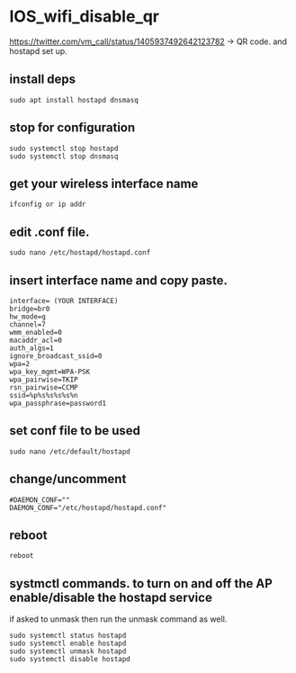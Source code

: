 # IOS_wifi_disable_qr
https://twitter.com/vm_call/status/1405937492642123782 -> QR code. and hostapd set up. 


## install deps

`sudo apt install hostapd dnsmasq`

## stop for configuration

```
sudo systemctl stop hostapd
sudo systemctl stop dnsmasq
```

## get your wireless interface name

`ifconfig or ip addr`

## edit .conf file.

`sudo nano /etc/hostapd/hostapd.conf`

## insert interface name and copy paste.

```
interface= (YOUR INTERFACE)
bridge=br0
hw_mode=g
channel=7
wmm_enabled=0
macaddr_acl=0
auth_algs=1
ignore_broadcast_ssid=0
wpa=2
wpa_key_mgmt=WPA-PSK
wpa_pairwise=TKIP
rsn_pairwise=CCMP
ssid=%p%s%s%s%s%n
wpa_passphrase=password1
```

## set conf file to be used

`sudo nano /etc/default/hostapd`

## change/uncomment
```
#DAEMON_CONF=""
DAEMON_CONF="/etc/hostapd/hostapd.conf"
```

## reboot

`reboot`


## systmctl commands. to turn on and off the AP enable/disable the hostapd service

if asked to unmask then run the unmask command as well.
```
sudo systemctl status hostapd
sudo systemctl enable hostapd
sudo systemctl unmask hostapd
sudo systemctl disable hostapd
```
